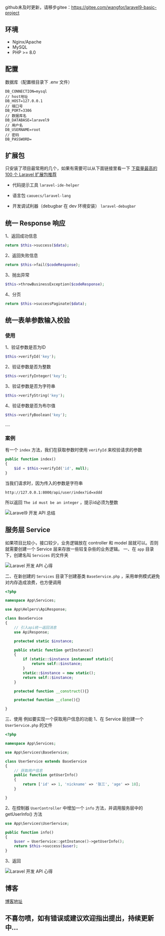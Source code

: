 github未及时更新，请移步gitee：https://gitee.com/wangfor/laravel9-basic-project
## 环境

- Nginx/Apache
- MySQL
- PHP >= 8.0

## 配置
数据库（配置根目录下 .env 文件）
```
DB_CONNECTION=mysql
// host地址
DB_HOST=127.0.0.1
// 端口号
DB_PORT=3306
// 数据库名
DB_DATABASE=laravel9
// 用户名
DB_USERNAME=root
// 密码
DB_PASSWORD=
```

## 扩展包
只安装了项目最常用的几个，如果有需要可以从下面链接里看一下
[下载量最高的 100 个 Laravel 扩展包推荐](https://learnku.com/laravel/t/2530/the-highest-amount-of-downloads-of-the-100-laravel-extensions-recommended)

- 代码提示工具
```laravel-ide-helper```


- 语言包
```caouecs/laravel-lang```


- 开发调试利器（debugbar 在 dev 环境安装）
  ```laravel-debugbar```

## 统一 Response 响应

1、返回成功信息
```php
return $this->success($data);
```
2、返回失败信息
```php
return $this->fail($codeResponse);
```
3、抛出异常
```php
$this->throwBusinessException($codeResponse);
```
4、分页
```php
return $this->successPaginate($data);
```
## 统一表单参数输入校验

### 使用
1、验证参数是否为ID
```php
$this->verifyId('key');
```
2、验证参数是否为整数
```php
$this->verifyInteger('key');
```
3、验证参数是否为字符串
```php
$this->verifyString('key');
```
4、验证参数是否为布尔值
```php
$this->verifyBoolean('key');
```
....

### 案例
有一个 ```index``` 方法，我们在获取参数时使用 ```verifyId``` 来校验请求的参数
```php
public function index()
{
    $id = $this->verifyId('id', null);
}
```
当我们请求时，因为传入的参数是字符串
```
http://127.0.0.1:8000/api/user/index?id=xddd
```
所以返回 ```The id must be an integer``` ，提示id必须为整数

![Laravel9 开发 API 总结](https://cdn.learnku.com/uploads/images/202203/15/69325/73Yf2SI32F.png!large)

## 服务层 Service
如果项目比较小，接口较少，业务逻辑放在 controller 和 model 层就可以。否则就需要创建一个 Service 层来存放一些较复杂些的业务逻辑。
一、在 ```app``` 目录下，创建名叫 ```Services``` 的文件夹

![Laravel 开发 API 心得](https://cdn.learnku.com/uploads/images/202203/16/69325/GSPYII6h0q.png!large)

二、在新创建的 ```Services``` 目录下创建基类 ```BaseService.php``` ，采用单例模式避免对内存造成浪费，也方便调用
```php
<?php

namespace App\Services;

use App\Helpers\ApiResponse;

class BaseService
{
    // 引入api统一返回消息
    use ApiResponse;

    protected static $instance;

    public static function getInstance()
    {
        if (static::$instance instanceof static){
            return self::$instance;
        }
        static::$instance = new static();
        return self::$instance;
    }

    protected function __construct(){}

    protected function __clone(){}

}

```
三、使用
例如要实现一个获取用户信息的功能
1、在 Service 层创建一个 ```UserService.php``` 的文件
```php
<?php

namespace App\Services;

use App\Services\BaseService;

class UserService extends BaseService
{
    // 获取用户信息
    public function getUserInfo()
    {
        return ['id' => 1, 'nickname' => '张三', 'age' => 18];
    }

}
```
2、在控制器 ```UserController``` 中增加一个 ```info``` 方法，并调用服务层中的 getUserInfo() 方法
```php
use App\Services\UserService;

public function info()
{
    $user = UserService::getInstance()->getUserInfo();
    return $this->success($user);
}
```
3、返回

![Laravel 开发 API 心得](https://cdn.learnku.com/uploads/images/202203/16/69325/D1dnCY6rNp.png!large)

## 博客
[博客地址](https://blog.konghou.xyz/article/192 "博客")

## 不喜勿喷，如有错误或建议欢迎指出提出，持续更新中...

